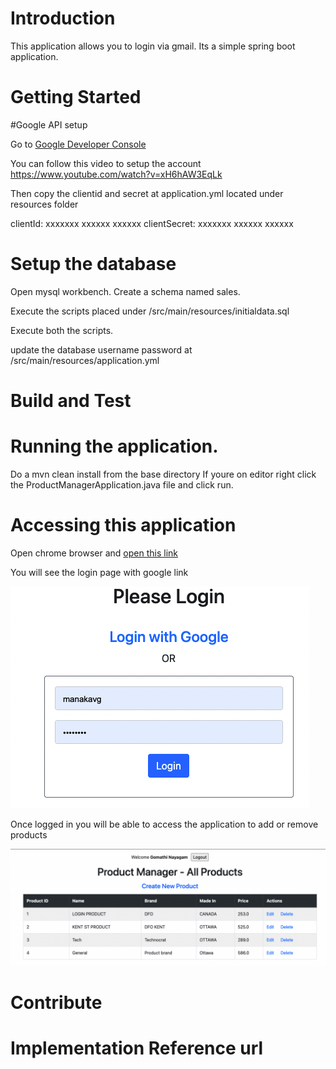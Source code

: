 # Introduction
This application allows you to login via gmail. Its a simple spring boot application. 

# Getting Started

#Google API setup

Go to [Google Developer Console](https://console.developers.google.com/apis/)<br/>

You can follow this video to setup the account<br/>
https://www.youtube.com/watch?v=xH6hAW3EqLk<br/>

Then copy the clientid and secret at application.yml located under resources folder

clientId: xxxxxxx xxxxxx xxxxxx
clientSecret: xxxxxxx xxxxxx xxxxxx


# Setup the database

Open mysql workbench. Create a schema named sales.

Execute the scripts placed under /src/main/resources/initialdata.sql

Execute both the scripts.

update the database username password at /src/main/resources/application.yml 

# Build and Test
# Running the application.

Do a mvn clean install from the base directory
If youre on editor right click the ProductManagerApplication.java file and click run.

# Accessing this application
Open chrome browser and [open this link](http://localhost:8080/)

You will see the login page with google link <br/>

![Login Screen](/src/main/resources/images/LoginScreen.png)

Once logged in you will be able to access the application to add or remove products <br/>

![](src/main/resources/images/ProductList.png) <br/>


# Contribute
# Implementation Reference url